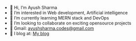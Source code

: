 - 👋 Hi, I’m Ayush Sharma
- 👀 I’m interested in Web development, Artificial intelligence
- 🌱 I’m currently learning MERN stack and DevOps
- 💞️ I’m looking to collaborate on exciting opensource projects
- 📧 Gmail: ayushsharma.codes@gmail.com
- 📝 I blog at: [My blog](https://meayush.hashnode.dev/)

